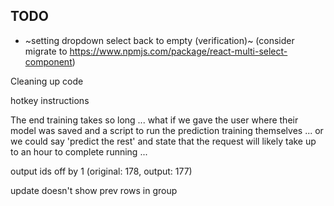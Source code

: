 
## TODO

- ~setting dropdown select back to empty (verification)~ (consider migrate to https://www.npmjs.com/package/react-multi-select-component)


Cleaning up code

hotkey instructions

The end training takes so long ... what if we gave the user where their model was saved and a script to run the prediction training themselves ... or we could say 'predict the rest' and state that the request will likely take up to an hour to complete running ...

output ids off by 1 (original: 178, output: 177)

update doesn't show prev rows in group
